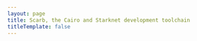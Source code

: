 ```yaml
---
layout: page
title: Scarb, the Cairo and Starknet development toolchain
titleTemplate: false
---
```


<script setup>
import Home from "./.vitepress/components/Home.vue";
</script>

<Home/>

